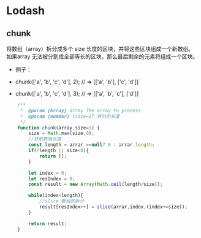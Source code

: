 # Lodash

## chunk
将数组（array）拆分成多个 size 长度的区块，并将这些区块组成一个新数组。 如果array 无法被分割成全部等长的区块，那么最后剩余的元素将组成一个区块。
- 例子：
- chunk(['a', 'b', 'c', 'd'], 2);
// => [['a', 'b'], ['c', 'd']]
 
- chunk(['a', 'b', 'c', 'd'], 3);
// => [['a', 'b', 'c'], ['d']]
```javascript
    /**
     *  @param {Array} array The array to process.
     *  @param {number} [size=1] 拆分的长度
     */
    function chunk(array,size=1) {
        size = Math.max(size,0);
        //获取数组长度
        const length = arrar ==null? 0 : arrar.length;
        if(!length || size<0){
            return [];
        }

        let index = 0;
        let resIndex = 0;
        const result = new Array(Math.ceil(length/size));

        while(index<length){
            //slice 数组的拆分
            result[resIndex++] = slice(arrar,index,(index+=size));
        }

        return result;
    }
```